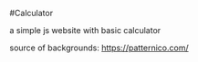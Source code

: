 #Calculator

a simple js website with basic calculator 

source of backgrounds: 
https://patternico.com/
